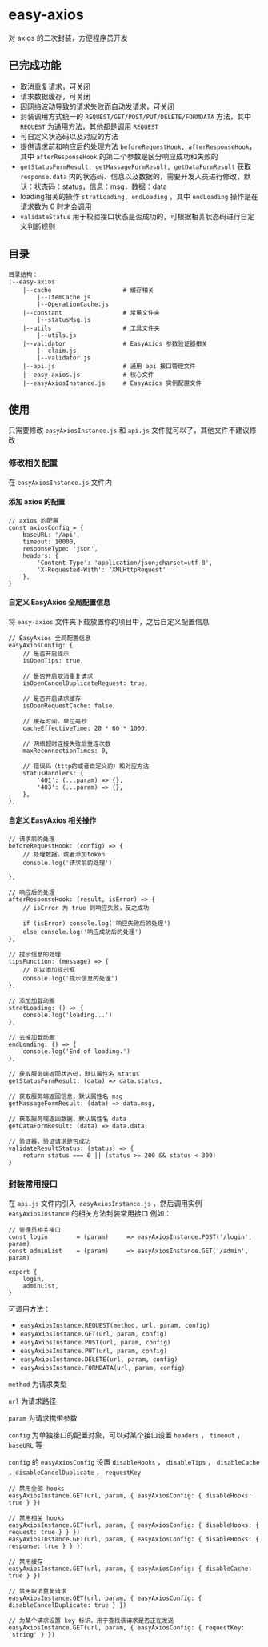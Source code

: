 # easy-axios
对 axios 的二次封装，方便程序员开发

## 已完成功能

- 取消重复请求，可关闭
- 请求数据缓存，可关闭
- 因网络波动导致的请求失败而自动发请求，可关闭
- 封装调用方式统一的 `REQUEST/GET/POST/PUT/DELETE/FORMDATA` 方法，其中 `REQUEST` 为通用方法，其他都是调用 `REQUEST`
- 可自定义状态码以及对应的方法
- 提供请求前和响应后的处理方法 `beforeRequestHook, afterResponseHook`，其中 `afterResponseHook` 的第二个参数是区分响应成功和失败的
- `getStatusFormResult, getMassageFormResult, getDataFormResult` 获取 `response.data` 内的状态码、信息以及数据的，需要开发人员进行修改，默认：状态码：status，信息：msg，数据：data
- loading相关的操作 `stratLoading, endLoading` ，其中 `endLoading` 操作是在请求数为 0 时才会调用
- `validateStatus` 用于校验接口状态是否成功的，可根据相关状态码进行自定义判断规则

## 目录

```
目录结构：
|--easy-axios
	|--cache                    # 缓存相关
		|--ItemCache.js
		|--OperationCache.js
	|--constant                 # 常量文件夹
		|--statusMsg.js
	|--utils                    # 工具文件夹
		|--utils.js
	|--validator                # EasyAxios 参数验证器相关
		|--claim.js             
		|--validator.js
	|--api.js                   # 通用 api 接口管理文件
	|--easy-axios.js            # 核心文件
	|--easyAxiosInstance.js     # EasyAxios 实例配置文件
```

## 使用

只需要修改 `easyAxiosInstance.js` 和 `api.js` 文件就可以了，其他文件不建议修改 

### 修改相关配置
在 `easyAxiosInstance.js` 文件内

#### 添加 axios 的配置
```
// axios 的配置
const axiosConfig = {
    baseURL: '/api',
    timeout: 10000,
    responseType: 'json', 
    headers: { 
        'Content-Type': 'application/json;charset=utf-8',
        'X-Requested-With': 'XMLHttpRequest'
    },
}
```

#### 自定义 EasyAxios 全局配置信息
将 `easy-axios` 文件夹下载放置你的项目中，之后自定义配置信息

```
// EasyAxios 全局配置信息
easyAxiosConfig: {
    // 是否开启提示
    isOpenTips: true,

    // 是否开启取消重复请求
    isOpenCancelDuplicateRequest: true,

    // 是否开启请求缓存
    isOpenRequestCache: false,

    // 缓存时间，单位毫秒
    cacheEffectiveTime: 20 * 60 * 1000,

    // 网络超时连接失败后重连次数
    maxReconnectionTimes: 0,

    // 错误码（tttp的或者自定义的）和对应方法
    statusHandlers: {
        '401': (...param) => {},
        '403': (...param) => {},
    },
},
```

#### 自定义 EasyAxios 相关操作

```
// 请求前的处理
beforeRequestHook: (config) => {
    // 处理数据，或者添加token
    console.log('请求前的处理')
    
},

// 响应后的处理
afterResponseHook: (result, isError) => {
    // isError 为 true 则响应失败，反之成功

    if (isError) console.log('响应失败后的处理')
    else console.log('响应成功后的处理')
},

// 提示信息的处理
tipsFunction: (message) => {
    // 可以添加提示框
    console.log('提示信息的处理')
},

// 添加加载动画
stratLoading: () => {
    console.log('loading...')
},

// 去掉加载动画
endLoading: () => {
    console.log('End of loading.')
},

// 获取服务端返回状态码，默认属性名 status
getStatusFormResult: (data) => data.status,

// 获取服务端返回信息，默认属性名 msg
getMassageFormResult: (data) => data.msg,

// 获取服务端返回数据，默认属性名 data
getDataFormResult: (data) => data.data,

// 验证器，验证请求是否成功
validateResultStatus: (status) => {
    return status === 0 || (status >= 200 && status < 300)
}
```

### 封装常用接口

在 `api.js` 文件内引入` easyAxiosInstance.js` ，然后调用实例 `easyAxiosInstance` 的相关方法封装常用接口 
例如： 
```
// 管理员相关接口
const login        = (param)     => easyAxiosInstance.POST('/login', param)
const adminList    = (param)     => easyAxiosInstance.GET('/admin', param)

export { 
    login,
    adminList,
}
```
可调用方法： 
* `easyAxiosInstance.REQUEST(method, url, param, config)`
* `easyAxiosInstance.GET(url, param, config)`
* `easyAxiosInstance.POST(url, param, config)`
* `easyAxiosInstance.PUT(url, param, config)`
* `easyAxiosInstance.DELETE(url, param, config)`
* `easyAxiosInstance.FORMDATA(url, param, config)`

`method` 为请求类型

`url` 为请求路径

`param` 为请求携带参数

`config` 为单独接口的配置对象，可以对某个接口设置 `headers` ， `timeout` ， `baseURL` 等

`config` 的 `easyAxiosConfig` 设置 `disableHooks` ， `disableTips` ， `disableCache` ，`disableCancelDuplicate` ， `requestKey`

```
// 禁用全部 hooks
easyAxiosInstance.GET(url, param, { easyAxiosConfig: { disableHooks: true } })

// 禁用相关 hooks
easyAxiosInstance.GET(url, param, { easyAxiosConfig: { disableHooks: { request: true } } })
easyAxiosInstance.GET(url, param, { easyAxiosConfig: { disableHooks: { response: true } } })

// 禁用缓存
easyAxiosInstance.GET(url, param, { easyAxiosConfig: { disableCache: true } })

// 禁用取消重复请求
easyAxiosInstance.GET(url, param, { easyAxiosConfig: { disableCancelDuplicate: true } })

// 为某个请求设置 key 标识，用于查找该请求是否正在发送
easyAxiosInstance.GET(url, param, { easyAxiosConfig: { requestKey: 'string' } })
```
